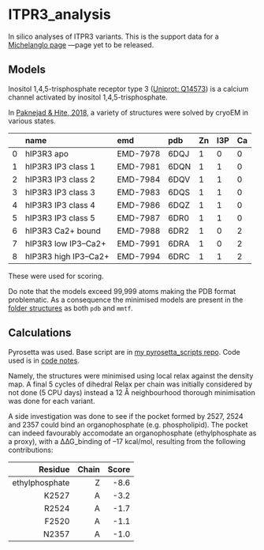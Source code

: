 # ITPR3_analysis
In silico analyses of ITPR3 variants.
This is the support data for a [Michelanglo page](https://michelanglo.sgc.ox.ac.uk/) —page yet to be released.

## Models

Inositol 1,4,5-trisphosphate receptor type 3 ([Uniprot: Q14573](https://www.uniprot.org/uniprot/Q14573))
is a calcium channel activated by inositol 1,4,5-trisphosphate.

In [Paknejad & Hite, 2018](https://www.nature.com/articles/s41594-018-0089-6), a variety of structures were solved
by cryoEM in various states. 

|    | name                 | emd      | pdb   |  Zn   |  I3P  |  Ca   |
|---:|:---------------------|:---------|:------|:------|:------|:------|
|  0 | hIP3R3 apo           | EMD-7978 | 6DQJ  | 1     |  0    | 0     |
|  1 | hIP3R3 IP3 class 1   | EMD-7981 | 6DQN  | 1     |  1    | 0     |
|  2 | hIP3R3 IP3 class 2   | EMD-7984 | 6DQV  | 1     |  1    | 0     | 
|  3 | hIP3R3 IP3 class 3   | EMD-7983 | 6DQS  | 1     |  1    | 0     |
|  4 | hIP3R3 IP3 class 4   | EMD-7986 | 6DQZ  | 1     |  1    | 0     |
|  5 | hIP3R3 IP3 class 5   | EMD-7987 | 6DR0  | 1     |  1    | 0     |
|  6 | hIP3R3 Ca2+ bound    | EMD-7988 | 6DR2  | 1     |  0    | 2     |
|  7 | hIP3R3 low IP3–Ca2+  | EMD-7991 | 6DRA  | 1     |  0    | 2     |
|  8 | hIP3R3 high IP3–Ca2+ | EMD-7994 | 6DRC  | 1     |  1    | 2     |

These were used for scoring.

Do note that the models exceed 99,999 atoms making the PDB format problematic.
As a consequence the minimised models are present in the [folder structures](structures) as
both `pdb` and `mmtf`.

## Calculations

Pyrosetta was used.
Base script are in [my pyrosetta_scripts repo](https://github.com/matteoferla/pyrosetta_scripts).
Code used is in [code notes](code.md).

Namely, the structures were minimised using local relax against the density map.
A final 5 cycles of dihedral Relax per chain was initially considered by not done (5 CPU days)
instead a 12 Å neighbourhood thorough minimisation was done for each variant.

A side investigation was done to see if the pocket formed by 2527, 2524 and 2357 could bind an organophosphate
(e.g. phospholipid). The pocket can indeed favourably accomodate an organophosphate (ethylphosphate as a proxy),
with a ∆∆G_binding of –17 kcal/mol, resulting from the following contributions:

| Residue | Chain | Score |
|--------:|--------:|---------:|
| ethylphosphate | Z | -8.6 | 
| K2527 | A |         -3.2 | 
| R2524 | A |     -1.7 | 
| F2520 | A |   -1.1 | 
| N2357 | A |    -1.0 | 

